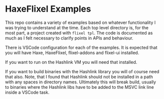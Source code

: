 # HaxeFlixel Examples

This repo contains a variety of examples based on whatever functionality I was
trying to understand at the time. Each top level directory is, for the most part,
a project created with `flixel tpl`. The code is documented as much as I felt 
necessary to clarify points in APIs and behaviour.

There is VSCode configuration for each of the examples. It is expected that you will
have Haxe, HaxeFlixel, flixel-addons and flixel-ui installed.

If you want to run on the Hashlink VM you will need that installed.

If you want to build binaries with the Hashlink library you will of course need that also.
Note, that I found that Hashlink should not be installed in a path with any spaces in directory
names. Ultimately this will break build, usually to binaries where the Hashlink libs have
to be added to the MSVC link line inside a VSCode task.